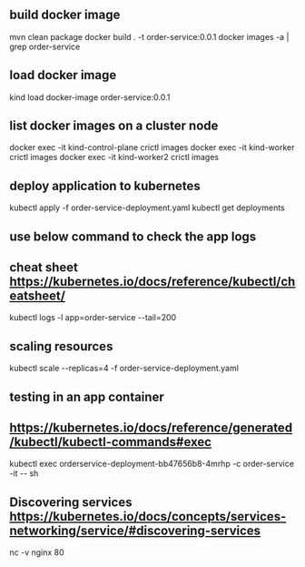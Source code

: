 ## build docker image
mvn clean package
docker build . -t order-service:0.0.1
docker images -a | grep order-service

## load docker image
kind load docker-image order-service:0.0.1

## list docker images on a cluster node
docker exec -it kind-control-plane crictl images
docker exec -it kind-worker crictl images
docker exec -it kind-worker2 crictl images

## deploy application to kubernetes
kubectl apply -f order-service-deployment.yaml
kubectl get deployments

## use below command to check the app logs
## cheat sheet https://kubernetes.io/docs/reference/kubectl/cheatsheet/
kubectl logs -l app=order-service --tail=200

## scaling resources
kubectl scale --replicas=4 -f order-service-deployment.yaml

## testing in an app container
## https://kubernetes.io/docs/reference/generated/kubectl/kubectl-commands#exec
kubectl exec orderservice-deployment-bb47656b8-4mrhp -c order-service -it -- sh

## Discovering services https://kubernetes.io/docs/concepts/services-networking/service/#discovering-services
nc -v nginx 80